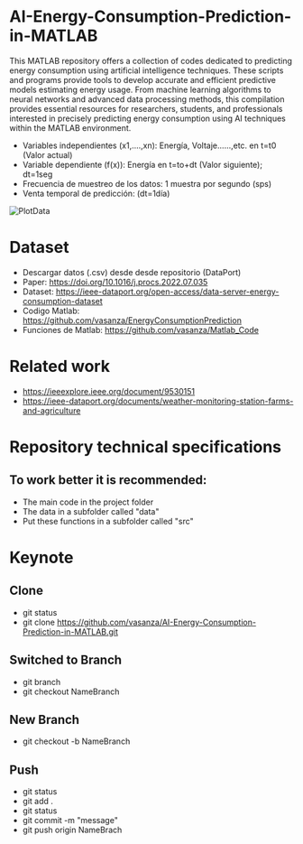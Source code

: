 # AI-Energy-Consumption-Prediction-in-MATLAB
This MATLAB repository offers a collection of codes dedicated to predicting energy consumption using artificial intelligence techniques. These scripts and programs provide tools to develop accurate and efficient predictive models estimating energy usage. From machine learning algorithms to neural networks and advanced data processing methods, this compilation provides essential resources for researchers, students, and professionals interested in precisely predicting energy consumption using AI techniques within the MATLAB environment.

- Variables independientes (x1,....,xn): Energía, Voltaje......,etc. en t=t0 (Valor actual)
- Variable dependiente (f(x)): Energía en t=to+dt (Valor siguiente); dt=1seg
- Frecuencia de muestreo de los datos: 1 muestra por segundo (sps)
- Venta temporal de predicción: (dt=1día)

![PlotData](https://user-images.githubusercontent.com/12642226/146457419-5fc2353d-1ba6-47a3-909a-08c84e34458b.jpg)

# Dataset
- Descargar datos (.csv) desde desde repositorio (DataPort)
- Paper: https://doi.org/10.1016/j.procs.2022.07.035
- Dataset: https://ieee-dataport.org/open-access/data-server-energy-consumption-dataset
- Codigo Matlab: https://github.com/vasanza/EnergyConsumptionPrediction
- Funciones de Matlab: https://github.com/vasanza/Matlab_Code

# Related work
- https://ieeexplore.ieee.org/document/9530151
- https://ieee-dataport.org/documents/weather-monitoring-station-farms-and-agriculture

# Repository technical specifications
## To work better it is recommended:
- The main code in the project folder
- The data in a subfolder called "data"
- Put these functions in a subfolder called "src"

# Keynote
## Clone
- git status
- git clone https://github.com/vasanza/AI-Energy-Consumption-Prediction-in-MATLAB.git
## Switched to Branch
- git branch
- git checkout NameBranch
## New Branch
- git checkout -b NameBranch
## Push
- git status
- git add .
- git status
- git commit -m "message"
- git push origin NameBrach
